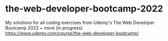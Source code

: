 # the-web-developer-bootcamp-2022
My solutions for all coding exercises from Udemy's The Web Developer Bootcamp 2022 + more (in progress)\
https://www.udemy.com/course/the-web-developer-bootcamp/
